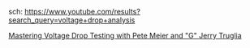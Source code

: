 sch: https://www.youtube.com/results?search_query=voltage+drop+analysis

[Mastering Voltage Drop Testing with Pete Meier and "G" Jerry Truglia](https://youtu.be/YaYtCVBodpw)
